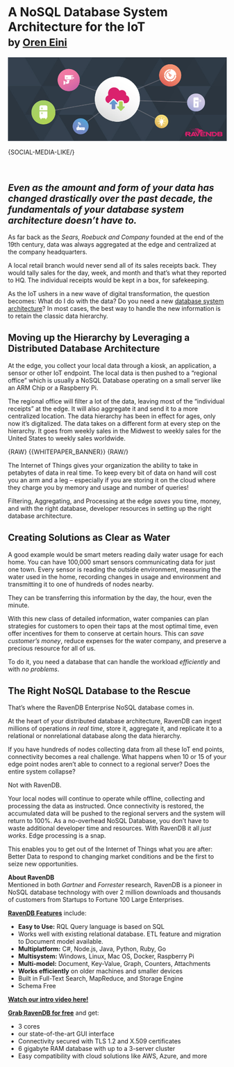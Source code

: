 # A NoSQL Database System Architecture for the IoT<br/><small>by <a href="mailto:ayende@ayende.com">Oren Eini</a></small>

![A NoSQL Database System Architecture for the IoT](images/a-nosql-database-system-architecture-for-the-iot.jpg)

{SOCIAL-MEDIA-LIKE/}

<br/>

## <em>Even as the amount and form of your data has changed drastically over the past decade, the fundamentals of your database system architecture doesn’t have to.</em>

As far back as the <em>Sears, Roebuck and Company</em> founded at the end of the 19th century, data was always aggregated at the edge and centralized at the company headquarters.
 
A local retail branch would never send all of its sales receipts back. They would tally sales for the day, week, and month and that’s what they reported to HQ. The individual receipts would be kept in a box, for safekeeping.
 
As the IoT ushers in a new wave of digital transformation, the question becomes: What do I do with the data? Do you need a new <a href="https://ravendb.net/articles/cost-benefits-ravendb-nosql-acid-database">database system architecture</a>? In most cases, the best way to handle the new information is to retain the classic data hierarchy.

## Moving up the Hierarchy by Leveraging a Distributed Database Architecture

At the edge, you collect your local data through a kiosk, an application, a sensor or other IoT endpoint. The local data is then pushed to a “regional office” which is usually a NoSQL Database operating on a small server like an ARM Chip or a Raspberry Pi.

The regional office will filter a lot of the data, leaving most of the “individual receipts” at the edge. It will also aggregate it and send it to a more centralized location. The data hierarchy has been in effect for ages, only now it’s digitalized. The data takes on a different form at every step on the hierarchy. It goes from weekly sales in the Midwest to weekly sales for the United States to weekly sales worldwide.

{RAW}
{{WHITEPAPER_BANNER}}
{RAW/}

The Internet of Things gives your organization the ability to take in petabytes of data in real time. To keep every bit of data on hand will cost you an arm and a leg – especially if you are storing it on the cloud where they charge you by memory and usage and number of queries!

Filtering, Aggregating, and Processing at the edge <em>saves</em> you time, money, and with the right database, developer resources in setting up the right database architecture.

## Creating Solutions as Clear as Water

A good example would be smart meters reading daily water usage for each home. You can have 100,000 smart sensors communicating data for just one town. Every sensor is reading the outside environment, measuring the water used in the home, recording changes in usage and environment and transmitting it to one of hundreds of nodes nearby.

They can be transferring this information by the day, the hour, even the minute.

With this new class of detailed information, water companies can plan strategies for customers to open their taps at the most optimal time, even offer incentives for them to conserve at certain hours. This can <em>save customer’s money</em>, reduce expenses for the water company, and preserve a precious resource for all of us.

To do it, you need a database that can handle the workload <em>efficiently</em> and with <em>no problems</em>.

## The Right NoSQL Database to the Rescue

That’s where the RavenDB Enterprise NoSQL database comes in.

At the heart of your distributed database architecture, RavenDB can ingest millions of operations <em>in real time</em>, store it, aggregate it, and replicate it to a relational or nonrelational database along the data hierarchy.

If you have hundreds of nodes collecting data from all these IoT end points, connectivity becomes a real challenge. What happens when 10 or 15 of your edge point nodes aren’t able to connect to a regional server? Does the entire system collapse?

Not with RavenDB.

Your local nodes will continue to operate while offline, collecting and processing the data as instructed. Once connectivity is restored, the accumulated data will be pushed to the regional servers and the system will return to 100%. As a no-overhead NoSQL Database, you don’t have to waste additional developer time and resources. With RavenDB it all <em>just works</em>. Edge processing is a snap.

This enables you to get out of the Internet of Things what you are after: Better Data to respond to changing market conditions and be the first to seize new opportunities.

<div class="bottom-line">
    <p><strong>About RavenDB</strong><br/>
Mentioned in both <em>Gartner</em> and <em>Forrester</em> research, RavenDB is a pioneer in NoSQL database technology with over 2 million downloads and thousands of customers from Startups to Fortune 100 Large Enterprises.</p>
    <p><strong><a href="https://ravendb.net/buy">RavenDB Features</a></strong> include:
    <ul>
<li><strong>Easy to Use:</strong> RQL Query language is based on SQL</li>
<li>Works well with existing relational database. ETL feature and migration to Document model available.</li>
<li><strong>Multiplatform:</strong> C#, Node.js, Java, Python, Ruby, Go</li>
<li><strong>Multisystem:</strong> Windows, Linux, Mac OS, Docker, Raspberry Pi</li>
<li><strong>Multi-model:</strong> Document, Key-Value, Graph, Counters, Attachments</li>
<li><strong>Works efficiently</strong> on older machines and smaller devices</li>
<li>Built in Full-Text Search, MapReduce, and Storage Engine</li>
<li>Schema Free</li>
</ul>
    </p>
    <p>
        <strong><a href="https://ravendb.net/#play-video">Watch our intro video here!</a></strong>
    </p>
    <p><strong><a href="https://ravendb.net/downloads#server/dev">Grab RavenDB for free</a></strong> and get:
    <ul>
<li>3 cores</li>
<li>our state-of-the-art GUI interface</li>
<li>Connectivity secured with TLS 1.2 and X.509 certificates</li>
<li>6 gigabyte RAM database with up to a 3-server cluster</li>
<li>Easy compatibility with cloud solutions like AWS, Azure, and more</li>
</ul>
    </p>
</div>
